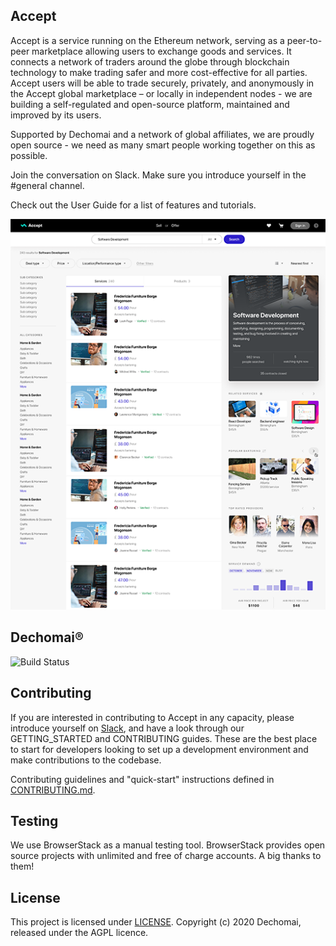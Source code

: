 ## Accept
Accept is a service running on the Ethereum network, serving as a peer-to-peer marketplace allowing users to exchange goods and services. It connects a network of traders around the globe through blockchain technology to make trading safer and more cost-effective for all parties. Accept users will be able to trade securely, privately, and anonymously in the Accept global marketplace – or locally in independent nodes - we are building a self-regulated and open-source platform, maintained and improved by its users.

Supported by Dechomai and a network of global affiliates, we are proudly open source - we need as many smart people working together on this as possible.

Join the conversation on Slack. Make sure you introduce yourself in the #general channel.

Check out the User Guide for a list of features and tutorials.

<p align="center">
    <img height="max" src="./client/src/assets/AcceptNewSearch.png"/>
</p>

## Dechomai&reg;

![Build Status](https://codebuild.eu-west-2.amazonaws.com/badges?uuid=eyJlbmNyeXB0ZWREYXRhIjoiYTMwcllJWkQxVlphbEpxYVZ1ck5JRWFzOUtFVVM0V2l0ZTdmOExDcnNIWGhNTjRTNmtGTkpZUTE1Rk91MmdrYVJaMHRwKzRuclQvYm9Yc21RY3JOU29VPSIsIml2UGFyYW1ldGVyU3BlYyI6IjhrNTc0K1hmS3Bzd0Jtd2oiLCJtYXRlcmlhbFNldFNlcmlhbCI6MX0%3D&branch=develop)

## Contributing
If you are interested in contributing to Accept in any capacity, please introduce yourself on [Slack](https://join.slack.com/t/acceptio/shared_invite/zt-ehtenv9u-aDvyCG0g02JpH5TVIJwobQ), and have a look through our GETTING_STARTED and CONTRIBUTING guides. These are the best place to start for developers looking to set up a development environment and make contributions to the codebase.

Contributing guidelines and "quick-start" instructions defined in [CONTRIBUTING.md](CONTRIBUTING.md).

## Testing
We use BrowserStack as a manual testing tool. BrowserStack provides open source projects with unlimited and free of charge accounts. A big thanks to them!

## License

This project is licensed under [LICENSE](LICENSE).
Copyright (c) 2020 Dechomai, released under the AGPL licence.
